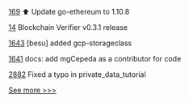 
[169](https://github.com/hyperledger-labs/go-perun/pull/169) :arrow_up: Update go-ethereum to 1.10.8

[14](https://github.com/hyperledger-labs/blockchain-verifier/pull/14) Blockchain Verifier v0.3.1 release

[1643](https://github.com/hyperledger-labs/blockchain-automation-framework/pull/1643) [besu] added gcp-storageclass

[1641](https://github.com/hyperledger-labs/blockchain-automation-framework/pull/1641) docs: add mgCepeda as a contributor for code

[2882](https://github.com/hyperledger/fabric/pull/2882) Fixed a typo in private_data_tutorial


[See more >>>](https://start-here.hyperledger.org/pull-requests)
